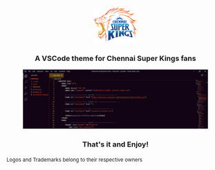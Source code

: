 <p align="center" width="100%">
    <img width="20%" src="csklogo.png">
</p>

<h3 align="center">A VSCode theme for Chennai Super Kings fans</h3>

<p align="center" width="100%">
    <img width="85%" src="theme1.jpg">
</p>

<h3 align="center">That's it and Enjoy!</h3>

<small>Logos and Trademarks belong to their respective owners</small>